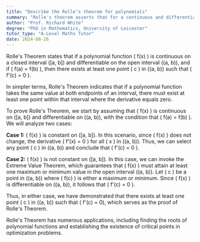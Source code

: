 ```yaml
---
title: "Describe the Rolle's theorem for polynomials"
summary: "Rolle's theorem asserts that for a continuous and differentiable polynomial function on [a,b] with equal endpoints, there is at least one point c in (a,b) where the derivative f'(c) equals zero."
author: "Prof. Richard White"
degree: "PhD in Mathematics, University of Leicester"
tutor_type: "A-Level Maths Tutor"
date: 2024-08-26
---
```


Rolle's Theorem states that if a polynomial function \( f(x) \) is continuous on a closed interval \([a, b]\) and differentiable on the open interval \((a, b)\), and if \( f(a) = f(b) \), then there exists at least one point \( c \) in \((a, b)\) such that \( f'(c) = 0 \).

In simpler terms, Rolle's Theorem indicates that if a polynomial function takes the same value at both endpoints of an interval, there must exist at least one point within that interval where the derivative equals zero.

To prove Rolle's Theorem, we start by assuming that \( f(x) \) is continuous on \([a, b]\) and differentiable on \((a, b)\), with the condition that \( f(a) = f(b) \). We will analyze two cases:

**Case 1:** \( f(x) \) is constant on \([a, b]\). In this scenario, since \( f(x) \) does not change, the derivative \( f'(x) = 0 \) for all \( x \) in \((a, b)\). Thus, we can select any point \( c \) in \((a, b)\) and conclude that \( f'(c) = 0 \).

**Case 2:** \( f(x) \) is not constant on \([a, b]\). In this case, we can invoke the Extreme Value Theorem, which guarantees that \( f(x) \) must attain at least one maximum or minimum value in the open interval \((a, b)\). Let \( c \) be a point in \((a, b)\) where \( f(c) \) is either a maximum or minimum. Since \( f(x) \) is differentiable on \((a, b)\), it follows that \( f'(c) = 0 \).

Thus, in either case, we have demonstrated that there exists at least one point \( c \) in \((a, b)\) such that \( f'(c) = 0\), which serves as the proof of Rolle's Theorem.

Rolle's Theorem has numerous applications, including finding the roots of polynomial functions and establishing the existence of critical points in optimization problems.
    